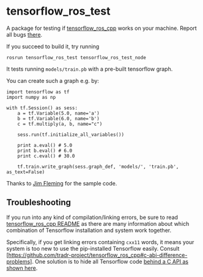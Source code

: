 # tensorflow\_ros\_test

A package for testing if [tensorflow\_ros\_cpp](https://github.com/tradr-project/tensorflow_ros_cpp) works on your machine. Report all bugs [there](https://github.com/tradr-project/tensorflow_ros/issues).

If you succeed to build it, try running

    rosrun tensorflow_ros_test tensorflow_ros_test_node
    
It tests running `models/train.pb` with a pre-built tensorflow graph.

You can create such a graph e.g. by:

    import tensorflow as tf
    import numpy as np

    with tf.Session() as sess:
        a = tf.Variable(5.0, name='a')
        b = tf.Variable(6.0, name='b')
        c = tf.multiply(a, b, name="c")

        sess.run(tf.initialize_all_variables())

        print a.eval() # 5.0
        print b.eval() # 6.0
        print c.eval() # 30.0

        tf.train.write_graph(sess.graph_def, 'models/', 'train.pb', as_text=False)
	    
Thanks to [Jim Fleming](https://medium.com/jim-fleming/loading-a-tensorflow-graph-with-the-c-api-4caaff88463f#.x0ig91dd1) for the sample code.

## Troubleshooting

If you run into any kind of compilation/linking errors, be sure to read
[tensorflow\_ros\_cpp README](https://github.com/tradr-project/tensorflow_ros_cpp)
as there are many information about which combination of Tensorflow
installation and system work together.

Specifically, if you get linking errors containing `cxx11` words,
it means your system is too new to use the pip-installed Tensorflow
easily. Consult [https://github.com/tradr-project/tensorflow_ros_cpp#c-abi-difference-problems].
One solution is to hide all Tensorflow code
[behind a C API as shown here](https://github.com/tradr-project/tensorflow_ros_test/tree/kinetic-devel).
